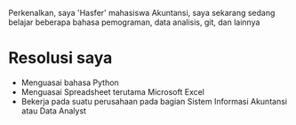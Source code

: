 Perkenalkan, saya 'Hasfer' mahasiswa Akuntansi, saya sekarang sedang belajar beberapa bahasa pemograman, data analisis, git, dan lainnya

# Resolusi saya
- Menguasai bahasa Python
- Menguasai Spreadsheet terutama Microsoft Excel
- Bekerja pada suatu perusahaan pada bagian Sistem Informasi Akuntansi atau Data Analyst
